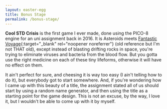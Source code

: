 ```yaml
---
layout: easter-egg
title: Bonus Stage
permalink: /bonus-stage/
---
```




**Cool STD Crisis** is the first game I ever made, done using the PICO-8 engine for an uni assignment back in 2016. It is Asteroids meets [Fantastic Voyage](https://www.youtube.com/watch?v=dO5E4wkg0hA){:target="_blank" rel="noopener noreferrer"} (old reference but I'm not THAT old), except instead of blasting drifting rocks in space, you're trying to eliminate viruses and bacteria from the blood flow. But you gotta use the right medicine on each of these tiny lifeforms, otherwise it will have no effect on them.

It ain't perfect for sure, and cheesing it is way too easy (I ain't telling how to do it), but everybody got to start somewhere. And, if you're wondering how I came up with this beauty of a title, the assignment stated all of us should start by using a random name generator, and then using the title as a starting point for the game design. This is not an excuse, by the way, I love it, but I wouldn't be able to come up with it by myself.
